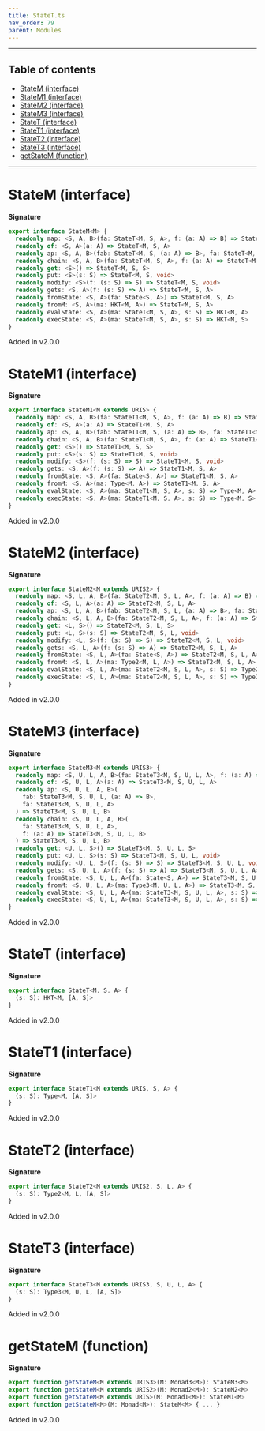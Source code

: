 ```yaml
---
title: StateT.ts
nav_order: 79
parent: Modules
---
```


---

<h2 class="text-delta">Table of contents</h2>

- [StateM (interface)](#statem-interface)
- [StateM1 (interface)](#statem1-interface)
- [StateM2 (interface)](#statem2-interface)
- [StateM3 (interface)](#statem3-interface)
- [StateT (interface)](#statet-interface)
- [StateT1 (interface)](#statet1-interface)
- [StateT2 (interface)](#statet2-interface)
- [StateT3 (interface)](#statet3-interface)
- [getStateM (function)](#getstatem-function)

---

# StateM (interface)

**Signature**

```ts
export interface StateM<M> {
  readonly map: <S, A, B>(fa: StateT<M, S, A>, f: (a: A) => B) => StateT<M, S, B>
  readonly of: <S, A>(a: A) => StateT<M, S, A>
  readonly ap: <S, A, B>(fab: StateT<M, S, (a: A) => B>, fa: StateT<M, S, A>) => StateT<M, S, B>
  readonly chain: <S, A, B>(fa: StateT<M, S, A>, f: (a: A) => StateT<M, S, B>) => StateT<M, S, B>
  readonly get: <S>() => StateT<M, S, S>
  readonly put: <S>(s: S) => StateT<M, S, void>
  readonly modify: <S>(f: (s: S) => S) => StateT<M, S, void>
  readonly gets: <S, A>(f: (s: S) => A) => StateT<M, S, A>
  readonly fromState: <S, A>(fa: State<S, A>) => StateT<M, S, A>
  readonly fromM: <S, A>(ma: HKT<M, A>) => StateT<M, S, A>
  readonly evalState: <S, A>(ma: StateT<M, S, A>, s: S) => HKT<M, A>
  readonly execState: <S, A>(ma: StateT<M, S, A>, s: S) => HKT<M, S>
}
```

Added in v2.0.0

# StateM1 (interface)

**Signature**

```ts
export interface StateM1<M extends URIS> {
  readonly map: <S, A, B>(fa: StateT1<M, S, A>, f: (a: A) => B) => StateT1<M, S, B>
  readonly of: <S, A>(a: A) => StateT1<M, S, A>
  readonly ap: <S, A, B>(fab: StateT1<M, S, (a: A) => B>, fa: StateT1<M, S, A>) => StateT1<M, S, B>
  readonly chain: <S, A, B>(fa: StateT1<M, S, A>, f: (a: A) => StateT1<M, S, B>) => StateT1<M, S, B>
  readonly get: <S>() => StateT1<M, S, S>
  readonly put: <S>(s: S) => StateT1<M, S, void>
  readonly modify: <S>(f: (s: S) => S) => StateT1<M, S, void>
  readonly gets: <S, A>(f: (s: S) => A) => StateT1<M, S, A>
  readonly fromState: <S, A>(fa: State<S, A>) => StateT1<M, S, A>
  readonly fromM: <S, A>(ma: Type<M, A>) => StateT1<M, S, A>
  readonly evalState: <S, A>(ma: StateT1<M, S, A>, s: S) => Type<M, A>
  readonly execState: <S, A>(ma: StateT1<M, S, A>, s: S) => Type<M, S>
}
```

Added in v2.0.0

# StateM2 (interface)

**Signature**

```ts
export interface StateM2<M extends URIS2> {
  readonly map: <S, L, A, B>(fa: StateT2<M, S, L, A>, f: (a: A) => B) => StateT2<M, S, L, B>
  readonly of: <S, L, A>(a: A) => StateT2<M, S, L, A>
  readonly ap: <S, L, A, B>(fab: StateT2<M, S, L, (a: A) => B>, fa: StateT2<M, S, L, A>) => StateT2<M, S, L, B>
  readonly chain: <S, L, A, B>(fa: StateT2<M, S, L, A>, f: (a: A) => StateT2<M, S, L, B>) => StateT2<M, S, L, B>
  readonly get: <L, S>() => StateT2<M, S, L, S>
  readonly put: <L, S>(s: S) => StateT2<M, S, L, void>
  readonly modify: <L, S>(f: (s: S) => S) => StateT2<M, S, L, void>
  readonly gets: <S, L, A>(f: (s: S) => A) => StateT2<M, S, L, A>
  readonly fromState: <S, L, A>(fa: State<S, A>) => StateT2<M, S, L, A>
  readonly fromM: <S, L, A>(ma: Type2<M, L, A>) => StateT2<M, S, L, A>
  readonly evalState: <S, L, A>(ma: StateT2<M, S, L, A>, s: S) => Type2<M, L, A>
  readonly execState: <S, L, A>(ma: StateT2<M, S, L, A>, s: S) => Type2<M, L, S>
}
```

Added in v2.0.0

# StateM3 (interface)

**Signature**

```ts
export interface StateM3<M extends URIS3> {
  readonly map: <S, U, L, A, B>(fa: StateT3<M, S, U, L, A>, f: (a: A) => B) => StateT3<M, S, U, L, B>
  readonly of: <S, U, L, A>(a: A) => StateT3<M, S, U, L, A>
  readonly ap: <S, U, L, A, B>(
    fab: StateT3<M, S, U, L, (a: A) => B>,
    fa: StateT3<M, S, U, L, A>
  ) => StateT3<M, S, U, L, B>
  readonly chain: <S, U, L, A, B>(
    fa: StateT3<M, S, U, L, A>,
    f: (a: A) => StateT3<M, S, U, L, B>
  ) => StateT3<M, S, U, L, B>
  readonly get: <U, L, S>() => StateT3<M, S, U, L, S>
  readonly put: <U, L, S>(s: S) => StateT3<M, S, U, L, void>
  readonly modify: <U, L, S>(f: (s: S) => S) => StateT3<M, S, U, L, void>
  readonly gets: <S, U, L, A>(f: (s: S) => A) => StateT3<M, S, U, L, A>
  readonly fromState: <S, U, L, A>(fa: State<S, A>) => StateT3<M, S, U, L, A>
  readonly fromM: <S, U, L, A>(ma: Type3<M, U, L, A>) => StateT3<M, S, U, L, A>
  readonly evalState: <S, U, L, A>(ma: StateT3<M, S, U, L, A>, s: S) => Type3<M, U, L, A>
  readonly execState: <S, U, L, A>(ma: StateT3<M, S, U, L, A>, s: S) => Type3<M, U, L, S>
}
```

Added in v2.0.0

# StateT (interface)

**Signature**

```ts
export interface StateT<M, S, A> {
  (s: S): HKT<M, [A, S]>
}
```

Added in v2.0.0

# StateT1 (interface)

**Signature**

```ts
export interface StateT1<M extends URIS, S, A> {
  (s: S): Type<M, [A, S]>
}
```

Added in v2.0.0

# StateT2 (interface)

**Signature**

```ts
export interface StateT2<M extends URIS2, S, L, A> {
  (s: S): Type2<M, L, [A, S]>
}
```

Added in v2.0.0

# StateT3 (interface)

**Signature**

```ts
export interface StateT3<M extends URIS3, S, U, L, A> {
  (s: S): Type3<M, U, L, [A, S]>
}
```

Added in v2.0.0

# getStateM (function)

**Signature**

```ts
export function getStateM<M extends URIS3>(M: Monad3<M>): StateM3<M>
export function getStateM<M extends URIS2>(M: Monad2<M>): StateM2<M>
export function getStateM<M extends URIS>(M: Monad1<M>): StateM1<M>
export function getStateM<M>(M: Monad<M>): StateM<M> { ... }
```

Added in v2.0.0
